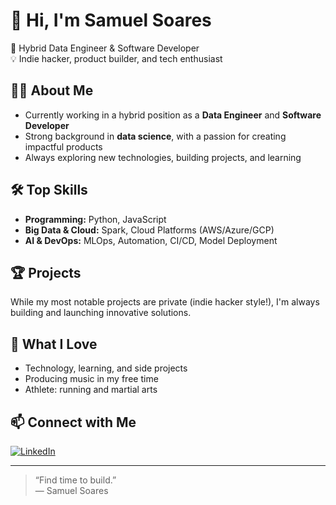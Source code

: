 # 👋 Hi, I'm Samuel Soares

🚀 Hybrid Data Engineer & Software Developer  
💡 Indie hacker, product builder, and tech enthusiast

## 👨‍💻 About Me

- Currently working in a hybrid position as a **Data Engineer** and **Software Developer**
- Strong background in **data science**, with a passion for creating impactful products
- Always exploring new technologies, building projects, and learning

## 🛠️ Top Skills

- **Programming:** Python, JavaScript
- **Big Data & Cloud:** Spark, Cloud Platforms (AWS/Azure/GCP)
- **AI & DevOps:** MLOps, Automation, CI/CD, Model Deployment

## 🏆 Projects

While my most notable projects are private (indie hacker style!), I'm always building and launching innovative solutions.

## 🌱 What I Love

- Technology, learning, and side projects
- Producing music in my free time
- Athlete: running and martial arts

## 📫 Connect with Me

[![LinkedIn](https://img.shields.io/badge/LinkedIn-blue?style=for-the-badge&logo=linkedin&logoColor=white)](https://www.linkedin.com/in/samuelssoares/)

---

> “Find time to build.”  
> — Samuel Soares
